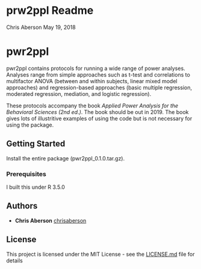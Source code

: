 prw2ppl Readme
================
Chris Aberson
May 19, 2018

pwr2ppl
=======

pwr2ppl contains protocols for running a wide range of power analyses. Analyses range from simple approaches such as t-test and correlations to multifactor ANOVA (between and within subjects, linear mixed model approaches) and regression-based approaches (basic multiple regression, moderated regression, mediation, and logistic regression).

These protocols accompany the book *Applied Power Analysis for the Behavioral Sciences (2nd ed.)*. The book should be out in 2019. The book gives lots of illustritive examples of using the code but is not necessary for using the package.

Getting Started
---------------

Install the entire package (pwr2ppl\_0.1.0.tar.gz).

### Prerequisites

I built this under R 3.5.0

Authors
-------

-   **Chris Aberson** [chrisaberson](https://github.com/chrisaberson)

License
-------

This project is licensed under the MIT License - see the [LICENSE.md](LICENSE.md) file for details
